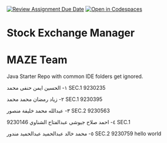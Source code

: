[![Review Assignment Due Date](https://classroom.github.com/assets/deadline-readme-button-24ddc0f5d75046c5622901739e7c5dd533143b0c8e959d652212380cedb1ea36.svg)](https://classroom.github.com/a/hIpamZ_2)
[![Open in Codespaces](https://classroom.github.com/assets/launch-codespace-7f7980b617ed060a017424585567c406b6ee15c891e84e1186181d67ecf80aa0.svg)](https://classroom.github.com/open-in-codespaces?assignment_repo_id=14842584)
# Stock Exchange Manager
# MAZE Team
Java Starter Repo with common IDE folders get ignored.

١- الحسين ايمن حنفى محمد           SEC.1  9230235

٢- زياد رمضان محمد محمد           SEC.1  9230395

٣- عبدالله محمد خليفة منصور          SEC.2  9230563

٤- احمد صلاح جيوشى عبدالفتاح الشناوي   9230146  SEC.1

٥- محمد خالد عبدالحميد عبدالحميد مندور   SEC.2  9230759
hello world
